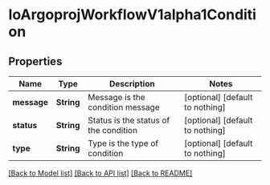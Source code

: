 # IoArgoprojWorkflowV1alpha1Condition


## Properties
Name | Type | Description | Notes
------------ | ------------- | ------------- | -------------
**message** | **String** | Message is the condition message | [optional] [default to nothing]
**status** | **String** | Status is the status of the condition | [optional] [default to nothing]
**type** | **String** | Type is the type of condition | [optional] [default to nothing]


[[Back to Model list]](../README.md#models) [[Back to API list]](../README.md#api-endpoints) [[Back to README]](../README.md)


